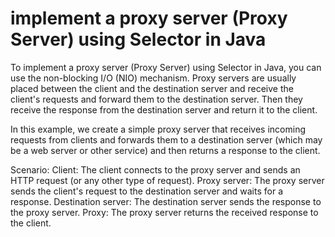 # implement a proxy server (Proxy Server) using Selector in Java

To implement a proxy server (Proxy Server) using Selector in Java,
you can use the non-blocking I/O (NIO) mechanism. Proxy servers
are usually placed between the client and the destination
server and receive the client's requests and forward them to the destination server.
Then they receive the response from the destination server and return it to the client.

In this example, we create a simple proxy server that receives incoming requests 
from clients and forwards them to
a destination server (which may be a web server or other service) 
and then returns a response to the client.

Scenario:
Client: The client connects to the proxy server and sends an HTTP 
request (or any other type of request).
Proxy server: The proxy server sends the client's request to the destination server
and waits for a response.
Destination server: The destination server sends the response to the proxy server.
Proxy: The proxy server returns the received response to the client.